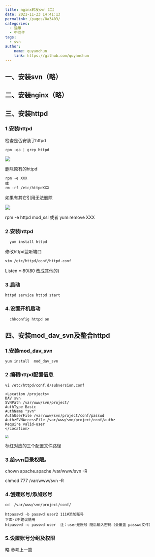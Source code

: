```yaml
---
title: nginx转发svn（二）
date: 2021-11-23 14:41:13
permalink: /pages/8a3403/
categories:
  - 运维
  - 中间件
tags:
  - svn
author:
    name: quyanchun
    link: https://github.com/quyanchun
---
```


## 一、安装svn（略）

## 二、安装nginx（略）

## 三、安装httpd

### 1.安装httpd

检查是否安装了httpd

```
rpm -qa | grep httpd
```

![](https://gcore.jsdelivr.net/gh/quyanchun/public_img/blog/202111231505268.png)

删除原有的httpd

```
rpm -e XXX  
或  
rm -rf /etc/httpdXXX
```

如果有其它引用无法删除

![](https://gcore.jsdelivr.net/gh/quyanchun/public_img/blog/202111231507147.png)

rpm -e httpd mod_ssl 或者 yum remove XXX

### 2.安装httpd

```
  yum install httpd
```

 修改httpd监听端口

```
vim /etc/httpd/conf/httpd.conf
```

Listen *:80(80 改成其他的)

### 3.启动

```
httpd service httpd start
```

###   4.设置开机启动

```
  chkconfig httpd on
```

## 四、安装mod_dav_svn及整合httpd

### 1.安装mod_dav_svn

```
yum install  mod_dav_svn
```

### 2.编辑httpd配置信息

```
vi /etc/httpd/conf.d/subversion.conf
```

```
<Location /projects>  
DAV svn  
SVNPath /var/www/svn/project/                     
AuthType Basic  
AuthName "svn"   
AuthUserFile /var/www/svn/project/conf/passwd   
AuthzSVNAccessFile /var/www/svn/project/conf/authz
Require valid-user  
</Location>
```

<img src="https://gcore.jsdelivr.net/gh/quyanchun/public_img/blog/202111231512106.png" style="zoom:67%;" />

标红对应的三个配置文件路径

### 3.给svn目录权限。

chown apache.apache /var/www/svn -R   

chmod 777 /var/www/svn -R

### 4.创建账号/添加账号

```
cd  /var/www/svn/project/conf/
```

```
htpasswd -b passwd user2 111#添加账号  
下面-c不建议使用
htpasswd -c passwd user  注：user是账号 随后输入密码（会覆盖 passwd文件）
```

### 5.设置账号分组及权限

略 参考上一篇

